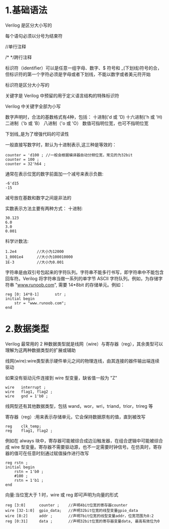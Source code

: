 # 1.基础语法
Verilog 是区分大小写的

每个语句必须以分号为结束符

//单行注释

/* */跨行注释

标识符（identifier）可以是任意一组字母、数字、$ 符号和 _(下划线)符号的合，但标识符的第一个字符必须是字母或者下划线，不能以数字或者美元符开始

标识符是区分大小写的

关键字是 Verilog 中预留的用于定义语言结构的特殊标识符

Verilog 中关键字全部为小写

数字声明时，合法的基数格式有4种，包括：
十进制('d 或 'D)
十六进制('h 或 'H)
二进制（'b 或 'B）
八进制（'o 或 'O）
数值可指明位宽，也可不指明位宽

下划线_是为了增强代码的可读性

一般直接写数字时，默认为十进制表示,这三种是等效的：
```
counter = 'd100 ; //一般会根据编译器自动分频位宽，常见的为32bit
counter = 100 ;
counter = 32'h64 ;
```

通常在表示位宽的数字前面加一个减号来表示负数:
```
-6'd15  
-15
```

减号放在基数和数字之间是非法的

实数表示方法主要有两种方式：
十进制:
```
30.123
6.0
3.0
0.001
```
科学计数法:
```
1.2e4         //大小为12000
1_0001e4      //大小为100010000
1E-3          //大小为0.001
```

字符串是由双引号包起来的字符队列。字符串不能多行书写，即字符串中不能包含回车符。Verilog 将字符串当做一系列的单字节 ASCII 字符队列。例如，为存储字符串 "www.runoob.com", 需要 14*8bit 的存储单元。例如：
```
reg [0: 14*8-1]       str ;
initial begin
    str = "www.runoob.com";
end
```

# 2.数据类型
Verilog 最常用的 2 种数据类型就是线网（wire）与寄存器（reg），其余类型可以理解为这两种数据类型的扩展或辅助

线网(wire):wire类型表示硬件单元之间的物理连线，由其连接的器件输出端连续驱动

如果没有驱动元件连接到 wire 型变量，缺省值一般为 "Z"
```
wire   interrupt ;
wire   flag1, flag2 ;
wire   gnd = 1'b0 ;
```

线网型还有其他数据类型，包括 wand，wor，wri，triand，trior，trireg 等

寄存器（reg）:用来表示存储单元，它会保持数据原有的值，直到被改写
```
reg    clk_temp;
reg    flag1, flag2 ;
```

例如在 always 块中，寄存器可能被综合成边沿触发器，在组合逻辑中可能被综合成 wire 型变量。寄存器不需要驱动源，也不一定需要时钟信号。在仿真时，寄存器的值可在任意时刻通过赋值操作进行改写
```
reg rstn ;
initial begin
    rstn = 1'b0 ;
    #100 ;
    rstn = 1'b1 ;
end
```

向量:当位宽大于 1 时，wire 或 reg 即可声明为向量的形式
```
reg [3:0]      counter ;    //声明4bit位宽的寄存器counter
wire [32-1:0]  gpio_data;   //声明32bit位宽的线型变量gpio_data
wire [8:2]     addr ;       //声明7bit位宽的线型变量addr，位宽范围为8:2
reg [0:31]     data ;       //声明32bit位宽的寄存器变量data, 最高有效位为0
```























































































































































































































































































































